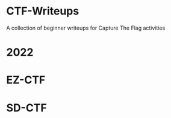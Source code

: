 # CTF-Writeups
A collection of beginner writeups for Capture The Flag activities

# 2022
# EZ-CTF

# SD-CTF
